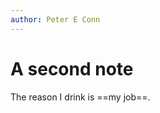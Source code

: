 ```yaml
---
author: Peter E Conn
---
```


# A second note

<!-- cloze id:4661687736726693677 -->

The reason I drink is ==my job==.
